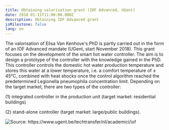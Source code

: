 ```yaml
---
title: Obtaining valorisation grant (IOF Advanced, UGent)
date: 2018-01-11T11:00:00.000Z
description: Obtaining IOF Advanced grant
isMilestone: false
lang: en
---
```

The valorisation of Elisa Van Kenhove's PhD is partly carried out in the form of an IOF Advanced mandate (UGent, start November 2018). This grant focuses on the development of the smart hot water controller. The aim is to design a prototype of the controller with the knowledge gained in the PhD. This controller controls the domestic hot water production temperature and stores this water at a lower temperature, i.e. a comfort temperature of ± 45°C, combined with heat shocks once the control algorithm reached the predetermined Legionella pneumophila concentration limit. Depending on the target market, there are two types of the controller:

(1) integrated controller in the production unit (target market: residential buildings)

(2) stand-alone controller (target market: large/public buildings).

![](/uploads/iof-project-funding_v2.jpg "Source: https://www.ugent.be/techtransfer/nl/academici/iof")